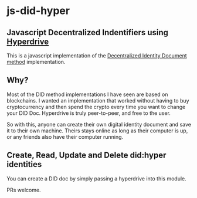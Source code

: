 # js-did-hyper

## Javascript Decentralized Indentifiers using [Hyperdrive](https://github.com/hypercore-protocol/hyperdrive/)

This is a javascript implementation of the [Decentralized Identity Document method](https://w3c-ccg.github.io/did-method-registry/#the-registry) implementation.

## Why?

Most of the DID method implementations I have seen are based on blockchains. I wanted an implementation that worked without having to buy cryptocurrency and then spend the crypto every time you want to change your DID Doc. Hyperdrive is truly peer-to-peer, and free to the user. 

So with this, anyone can create their own digital identity document and save it to their own machine. Theirs stays online as long as their computer is up, or any friends also have their computer running.

## Create, Read, Update and Delete did:hyper identities

You can create a DID doc by simply passing a hyperdrive into this module.

PRs welcome.
